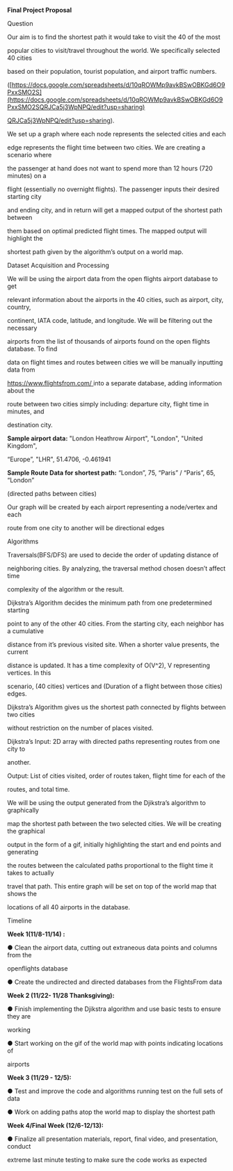 ﻿

**Final Project Proposal**

Question

Our aim is to find the shortest path it would take to visit the 40 of the most

popular cities to visit/travel throughout the world. We specifically selected 40 cities

based on their population, tourist population, and airport traffic numbers.

([https://docs.google.com/spreadsheets/d/10qROWMp9avkBSwOBKGd6O9PxxSMO2S](https://docs.google.com/spreadsheets/d/10qROWMp9avkBSwOBKGd6O9PxxSMO2SQRJCa5j3WpNPQ/edit?usp=sharing)

[QRJCa5j3WpNPQ/edit?usp=sharing](https://docs.google.com/spreadsheets/d/10qROWMp9avkBSwOBKGd6O9PxxSMO2SQRJCa5j3WpNPQ/edit?usp=sharing)).

We set up a graph where each node represents the selected cities and each

edge represents the flight time between two cities. We are creating a scenario where

the passenger at hand does not want to spend more than 12 hours (720 minutes) on a

flight (essentially no overnight flights). The passenger inputs their desired starting city

and ending city, and in return will get a mapped output of the shortest path between

them based on optimal predicted flight times. The mapped output will highlight the

shortest path given by the algorithm’s output on a world map.

Dataset Acquisition and Processing

We will be using the airport data from the open flights airport database to get

relevant information about the airports in the 40 cities, such as airport, city, country,

continent, IATA code, latitude, and longitude. We will be filtering out the necessary

airports from the list of thousands of airports found on the open flights database. To find

data on flight times and routes between cities we will be manually inputting data from

<https://www.flightsfrom.com/>[ ](https://www.flightsfrom.com/)into a separate database, adding information about the

route between two cities simply including: departure city, flight time in minutes, and

destination city.

**Sample airport data:** "London Heathrow Airport", "London", "United Kingdom",

“Europe”, "LHR", 51.4706, -0.461941

**Sample Route Data for shortest path:** “London”, 75, “Paris” / “Paris”, 65, “London”

(directed paths between cities)

Our graph will be created by each airport representing a node/vertex and each

route from one city to another will be directional edges

Algorithms

Traversals(BFS/DFS) are used to decide the order of updating distance of

neighboring cities. By analyzing, the traversal method chosen doesn’t affect time

complexity of the algorithm or the result.

Dijkstra’s Algorithm decides the minimum path from one predetermined starting

point to any of the other 40 cities. From the starting city, each neighbor has a cumulative

distance from it’s previous visited site. When a shorter value presents, the current

distance is updated. It has a time complexity of O(V^2), V representing vertices. In this





scenario, (40 cities) vertices and (Duration of a flight between those cities) edges.

Dijkstra’s Algorithm gives us the shortest path connected by flights between two cities

without restriction on the number of places visited.

Dijkstra’s Input: 2D array with directed paths representing routes from one city to

another.

Output: List of cities visited, order of routes taken, flight time for each of the

routes, and total time.

We will be using the output generated from the Djikstra’s algorithm to graphically

map the shortest path between the two selected cities. We will be creating the graphical

output in the form of a gif, initially highlighting the start and end points and generating

the routes between the calculated paths proportional to the flight time it takes to actually

travel that path. This entire graph will be set on top of the world map that shows the

locations of all 40 airports in the database.

Timeline

**Week 1(11/8-11/14) :**

● Clean the airport data, cutting out extraneous data points and columns from the

openflights database

● Create the undirected and directed databases from the FlightsFrom data

**Week 2 (11/22- 11/28 Thanksgiving):**

● Finish implementing the Djikstra algorithm and use basic tests to ensure they are

working

● Start working on the gif of the world map with points indicating locations of

airports

**Week 3 (11/29 - 12/5):**

● Test and improve the code and algorithms running test on the full sets of data

● Work on adding paths atop the world map to display the shortest path

**Week 4/Final Week (12/6-12/13):**

● Finalize all presentation materials, report, final video, and presentation, conduct

extreme last minute testing to make sure the code works as expected

